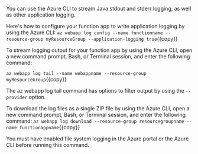 You can use the Azure CLI to stream Java stdout and stderr logging, as well as other application logging.

Here's how to configure your function app to write application logging by using the Azure CLI:
`az webapp log config --name functionname --resource-group myResourceGroup --application-logging true`{{copy}}

To stream logging output for your function app by using the Azure CLI, open a new command prompt, Bash, or Terminal session, and enter the following command:

`az webapp log tail --name webappname --resource-group myResourceGroup`{{copy}}

The az webapp log tail command has options to filter output by using the `--provider` option.

To download the log files as a single ZIP file by using the Azure CLI, open a new command prompt, Bash, or Terminal session, and enter the following command:
`az webapp log download --resource-group resourcegroupname --name functionappname`{{copy}}


You must have enabled file system logging in the Azure portal or the Azure CLI before running this command.